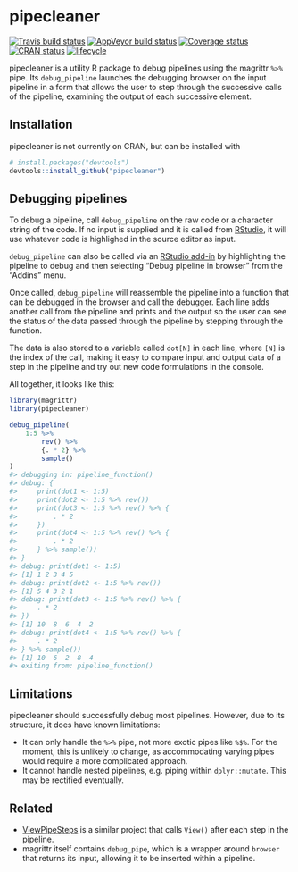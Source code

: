 
<!-- README.md is generated from README.Rmd. Please edit that file -->

# pipecleaner

[![Travis build
status](https://travis-ci.org/alistaire47/pipecleaner.svg?branch=master)](https://travis-ci.org/alistaire47/pipecleaner)
[![AppVeyor build
status](https://ci.appveyor.com/api/projects/status/github/alistaire47/pipecleaner?branch=master&svg=true)](https://ci.appveyor.com/project/alistaire47/pipecleaner)
[![Coverage
status](https://codecov.io/gh/alistaire47/pipecleaner/branch/master/graph/badge.svg)](https://codecov.io/github/alistaire47/pipecleaner?branch=master)
[![CRAN
status](https://www.r-pkg.org/badges/version/pipecleaner)](https://cran.r-project.org/package=pipecleaner)
[![lifecycle](https://img.shields.io/badge/lifecycle-experimental-orange.svg)](https://www.tidyverse.org/lifecycle/#experimental)

pipecleaner is a utility R package to debug pipelines using the magrittr
`%>%` pipe. Its `debug_pipeline` launches the debugging browser on the
input pipeline in a form that allows the user to step through the
successive calls of the pipeline, examining the output of each
successive element.

## Installation

pipecleaner is not currently on CRAN, but can be installed with

``` r
# install.packages("devtools")
devtools::install_github("pipecleaner")
```

## Debugging pipelines

To debug a pipeline, call `debug_pipeline` on the raw code or a
character string of the code. If no input is supplied and it is called
from [RStudio](https://www.rstudio.com/products/RStudio/), it will use
whatever code is highlighed in the source editor as input.

`debug_pipeline` can also be called via an [RStudio
add-in](https://rstudio.github.io/rstudioaddins/) by highlighting the
pipeline to debug and then selecting “Debug pipeline in browser” from
the “Addins” menu.

Once called, `debug_pipeline` will reassemble the pipeline into a
function that can be debugged in the browser and call the debugger. Each
line adds another call from the pipeline and prints and the output so
the user can see the status of the data passed through the pipeline by
stepping through the function.

The data is also stored to a variable called `dot[N]` in each line,
where `[N]` is the index of the call, making it easy to compare input
and output data of a step in the pipeline and try out new code
formulations in the console.

All together, it looks like this:

``` r
library(magrittr)
library(pipecleaner)

debug_pipeline(
    1:5 %>% 
        rev() %>% 
        {. * 2} %>% 
        sample()
)
#> debugging in: pipeline_function()
#> debug: {
#>     print(dot1 <- 1:5)
#>     print(dot2 <- 1:5 %>% rev())
#>     print(dot3 <- 1:5 %>% rev() %>% {
#>         . * 2
#>     })
#>     print(dot4 <- 1:5 %>% rev() %>% {
#>         . * 2
#>     } %>% sample())
#> }
#> debug: print(dot1 <- 1:5)
#> [1] 1 2 3 4 5
#> debug: print(dot2 <- 1:5 %>% rev())
#> [1] 5 4 3 2 1
#> debug: print(dot3 <- 1:5 %>% rev() %>% {
#>     . * 2
#> })
#> [1] 10  8  6  4  2
#> debug: print(dot4 <- 1:5 %>% rev() %>% {
#>     . * 2
#> } %>% sample())
#> [1] 10  6  2  8  4
#> exiting from: pipeline_function()
```

## Limitations

pipecleaner should successfully debug most pipelines. However, due to
its structure, it does have known limitations:

  - It can only handle the `%>%` pipe, not more exotic pipes like `%$%`.
    For the moment, this is unlikely to change, as accommodating varying
    pipes would require a more complicated approach.
  - It cannot handle nested pipelines, e.g. piping within
    `dplyr::mutate`. This may be rectified eventually.

## Related

  - [ViewPipeSteps](https://github.com/daranzolin/ViewPipeSteps) is a
    similar project that calls `View()` after each step in the pipeline.
  - magrittr itself contains `debug_pipe`, which is a wrapper around
    `browser` that returns its input, allowing it to be inserted within
    a pipeline.
